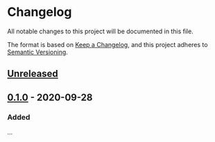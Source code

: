 # Changelog

All notable changes to this project will be documented in this file.

The format is based on [Keep a Changelog](https://keepachangelog.com/en/1.0.0/),
and this project adheres to [Semantic Versioning](https://semver.org/spec/v2.0.0.html).

## [Unreleased]

## [0.1.0] - 2020-09-28

### Added

...

[unreleased]: https://github.com/gridsuite/gridactions-app/compare/v0.2.0...HEAD
[0.1.0]: https://github.com/gridsuite/gridactions-app/releases/tag/v0.1.0
